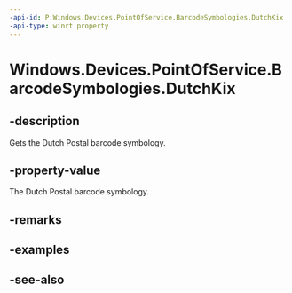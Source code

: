 ----api-id: P:Windows.Devices.PointOfService.BarcodeSymbologies.DutchKix
-api-type: winrt property
---<!-- Property syntaxpublic uint DutchKix { get; }--># Windows.Devices.PointOfService.BarcodeSymbologies.DutchKix## -descriptionGets the Dutch Postal barcode symbology.## -property-valueThe Dutch Postal barcode symbology.## -remarks## -examples## -see-also